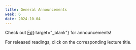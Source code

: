 ```yaml
---
title: General Announcements
week: 6
date: 2024-10-04
---
```


Check out [Ed](https://edstem.org/us/courses/65037/discussion/){:target="\_blank"} for announcements!

For released readings, click on the corresponding lecture title.
